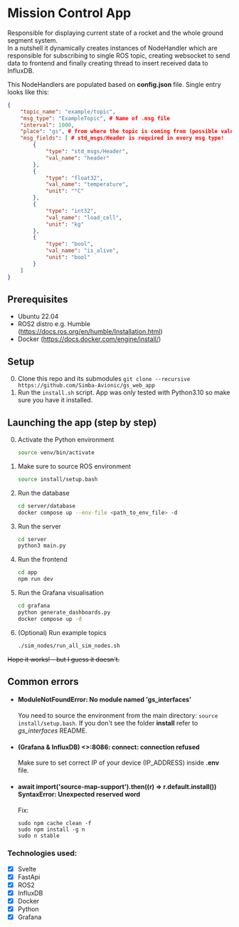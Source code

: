 # Mission Control App
Responsible for displaying current state of a rocket and the whole ground segment system. <br>
In a nutshell it dynamically creates instances of NodeHandler which are responsible for subscribing to single ROS topic,
creating websocket to send data to frontend and finally creating thread to insert received data to InfluxDB.

This NodeHandlers are populated based on **config.json** file.
Single entry looks like this:

```json
{
    "topic_name": "example/topic",
    "msg_type": "ExampleTopic", # Name of .msg file
    "interval": 1000,
    "place": "gs", # from where the topic is coming from (possible values: "gs", "rocket") 
    "msg_fields": [ # std_msgs/Header is required in every msg type!
        {
            "type": "std_msgs/Header",
            "val_name": "header"
        },
        {
            "type": "float32",
            "val_name": "temperature",
            "unit": "°C"
        },
        {
            "type": "int32",
            "val_name": "load_cell",
            "unit": "kg"
        },
        {
            "type": "bool",
            "val_name": "is_alive",
            "unit": "bool"
        }
    ]
}
```

## Prerequisites
- Ubuntu 22.04
- ROS2 distro e.g. Humble (https://docs.ros.org/en/humble/Installation.html)
- Docker (https://docs.docker.com/engine/install/)

## Setup
0. Clone this repo and its submodules `git clone --recursive https://github.com/Simba-Avionic/gs_web_app`
1. Run the `install.sh` script.
App was only tested with Python3.10 so make sure you have it installed.

## Launching the app (step by step)
0. Activate the Python environment

    ```bash
    source venv/bin/activate
    ```
    
1. Make sure to source ROS environment
   
    ```bash
    source install/setup.bash
    ```
    
2. Run the database
   
   ```bash
   cd server/database
   docker compose up --env-file <path_to_env_file> -d
   ```
   
3. Run the server
   
   ```bash
   cd server
   python3 main.py
   ```
   
4. Run the frontend
   
    ```bash
    cd app
    npm run dev
    ```
    
5. Run the Grafana visualisation
   
    ```bash
    cd grafana
    python generate_dashboards.py
    docker compose up -d
    ```
    
6. (Optional) Run example topics
    ```bash
    ./sim_nodes/run_all_sim_nodes.sh
    ```


~~Hope it works! - but I guess it doesn't.~~

## Common errors

- #### ModuleNotFoundError: No module named 'gs_interfaces'
    You need to source the environment from the main directory: `source install/setup.bash`.
If you don't see the folder **install** refer to *gs_interfaces* README.

- #### (Grafana & InfluxDB) <>:8086: connect: connection refused
    Make sure to set correct IP of your device (IP_ADDRESS) inside **.env** file.

- #### await import('source-map-support').then((r) => r.default.install()) <br> SyntaxError: Unexpected reserved word
    Fix:
    ```shell
    sudo npm cache clean -f
    sudo npm install -g n
    sudo n stable
    ```
### Technologies used:

- [x] Svelte
- [x] FastApi
- [x] ROS2
- [x] InfluxDB
- [x] Docker
- [x] Python
- [x] Grafana
